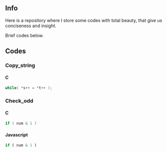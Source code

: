 ## Info

Here is a repository where I store some codes with total beauty, that give us conciseness and insight.

Brief codes below.

## Codes

### Copy_string

#### C

```c
while( *s++ = *t++ );
```

### Check_odd

#### C

```c
if ( num & 1 )
```

#### Javascript

```js
if ( num & 1 )
```